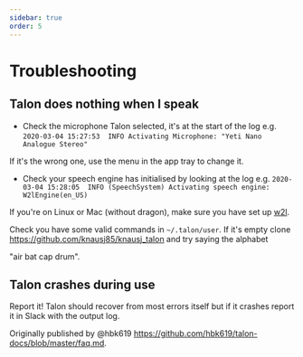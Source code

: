 ```yaml
---
sidebar: true
order: 5
---
```

# Troubleshooting

## Talon does nothing when I speak

  * Check the microphone Talon selected, it's at the start of the log
e.g. `2020-03-04 15:27:53  INFO Activating Microphone: "Yeti Nano Analogue Stereo"`

If it's the wrong one, use the menu in the app tray to change it.

  * Check your speech engine has initialised by looking at the log e.g.
`2020-03-04 15:28:05  INFO (SpeechSystem) Activating speech engine: W2lEngine(en_US)`

If you're on Linux or Mac (without dragon), make sure you have set up [w2l](https://talonvoice.slack.com/archives/G9YTMSZ2T/p1589476668035000?thread_ts=1589476639.034500&cid=G9YTMSZ2T).

Check you have some valid commands in `~/.talon/user`. If it's empty clone https://github.com/knausj85/knausj_talon and try saying the alphabet

"air bat cap drum".

## Talon crashes during use

Report it! Talon should recover from most errors itself
but if it crashes report it in Slack with the output log.

Originally published by @hbk619 https://github.com/hbk619/talon-docs/blob/master/faq.md.
